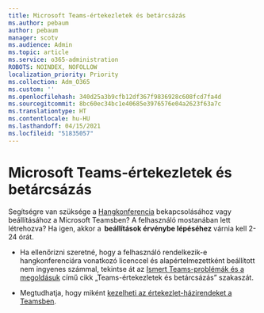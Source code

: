 ```yaml
---
title: Microsoft Teams-értekezletek és betárcsázás
ms.author: pebaum
author: pebaum
manager: scotv
ms.audience: Admin
ms.topic: article
ms.service: o365-administration
ROBOTS: NOINDEX, NOFOLLOW
localization_priority: Priority
ms.collection: Adm_O365
ms.custom: ''
ms.openlocfilehash: 340d25a3b9cfb12df367f9836928c608fcd7fa4d
ms.sourcegitcommit: 8bc60ec34bc1e40685e3976576e04a2623f63a7c
ms.translationtype: HT
ms.contentlocale: hu-HU
ms.lasthandoff: 04/15/2021
ms.locfileid: "51835057"
---
```

# <a name="microsoft-teams-meetings-and-dial-in"></a>Microsoft Teams-értekezletek és betárcsázás

Segítségre van szüksége a [Hangkonferencia](https://docs.microsoft.com/microsoftteams/audio-conferencing-in-office-365) bekapcsolásához vagy beállításához a Microsoft Teamsben? A felhasználó mostanában lett létrehozva? Ha igen, akkor a  **beállítások érvénybe lépéséhez** várnia kell 2-24 órát.

- Ha ellenőrizni szeretné, hogy a felhasználó rendelkezik-e hangkonferenciára vonatkozó licenccel és alapértelmezettként beállított nem ingyenes számmal, tekintse át az [Ismert Teams-problémák és a megoldásuk](https://docs.microsoft.com/microsoftteams/known-issues) című cikk „Teams-értekezletek és betárcsázás” szakaszát.

- Megtudhatja, hogy miként [kezelheti az értekezlet-házirendeket a Teamsben](https://docs.microsoft.com/microsoftteams/meeting-policies-in-teams). 

